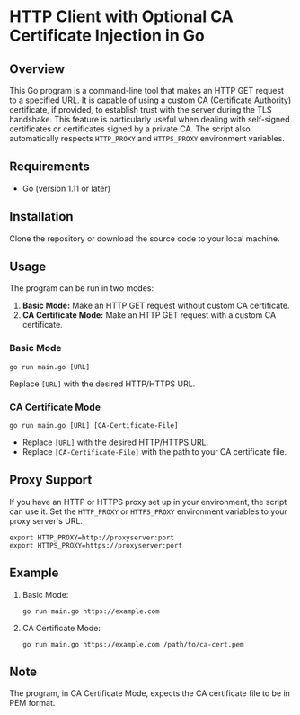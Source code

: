 # HTTP Client with Optional CA Certificate Injection in Go

## Overview
This Go program is a command-line tool that makes an HTTP GET request to a specified URL. It is capable of using a custom CA (Certificate Authority) certificate, if provided, to establish trust with the server during the TLS handshake. This feature is particularly useful when dealing with self-signed certificates or certificates signed by a private CA. The script also automatically respects `HTTP_PROXY` and `HTTPS_PROXY` environment variables.

## Requirements
- Go (version 1.11 or later)

## Installation
Clone the repository or download the source code to your local machine.

## Usage
The program can be run in two modes:
1. **Basic Mode:** Make an HTTP GET request without custom CA certificate.
2. **CA Certificate Mode:** Make an HTTP GET request with a custom CA certificate.

### Basic Mode
```
go run main.go [URL]
```
Replace `[URL]` with the desired HTTP/HTTPS URL.

### CA Certificate Mode
```
go run main.go [URL] [CA-Certificate-File]
```
- Replace `[URL]` with the desired HTTP/HTTPS URL.
- Replace `[CA-Certificate-File]` with the path to your CA certificate file.

## Proxy Support
If you have an HTTP or HTTPS proxy set up in your environment, the script can use it. Set the `HTTP_PROXY` or `HTTPS_PROXY` environment variables to your proxy server's URL.

```
export HTTP_PROXY=http://proxyserver:port
export HTTPS_PROXY=https://proxyserver:port
```

## Example
1. Basic Mode:
   ```
   go run main.go https://example.com
   ```
2. CA Certificate Mode:
   ```
   go run main.go https://example.com /path/to/ca-cert.pem
   ```

## Note
The program, in CA Certificate Mode, expects the CA certificate file to be in PEM format.
